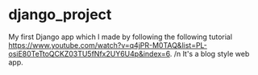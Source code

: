 # django_project
My first Django app which I made by following the following tutorial https://www.youtube.com/watch?v=q4jPR-M0TAQ&list=PL-osiE80TeTtoQCKZ03TU5fNfx2UY6U4p&index=6. /n
It's a blog style web app.
